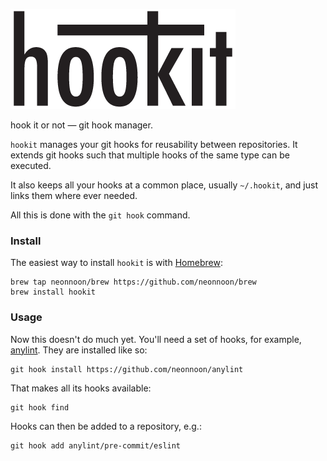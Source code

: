 ![hookit](./img/hookit.png)

hook it or not — git hook manager.

`hookit` manages your git hooks for reusability between repositories. It extends git hooks such that multiple hooks of the same type can be executed.

It also keeps all your hooks at a common place, usually `~/.hookit`, and just links them where ever needed.

All this is done with the `git hook` command.

### Install

The easiest way to install `hookit` is with [Homebrew](http://brew.sh):
```
brew tap neonnoon/brew https://github.com/neonnoon/brew
brew install hookit
```

### Usage

Now this doesn't do much yet. You'll need a set of hooks, for example, [anylint](https://github.com/neonnoon/anylint). They are installed like so:
```
git hook install https://github.com/neonnoon/anylint
```

That makes all its hooks available:
```
git hook find
```

Hooks can then be added to a repository, e.g.:
```
git hook add anylint/pre-commit/eslint
```
